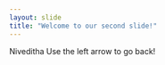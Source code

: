 ```yaml
---
layout: slide
title: "Welcome to our second slide!"
---
```

Niveditha
Use the left arrow to go back!

